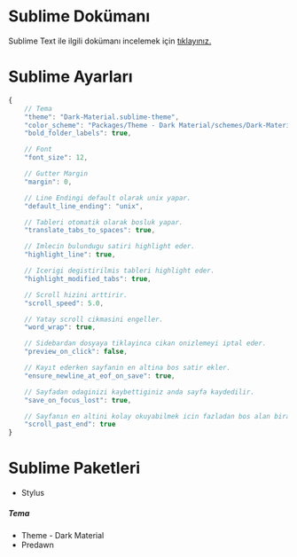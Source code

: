 Sublime Dokümanı
======

Sublime Text ile ilgili dokümanı incelemek için [tıklayınız.](http://blog.sercaneraslan.com/sublime-texti-etkin-kullanma)

Sublime Ayarları
======

```js
{
    // Tema
    "theme": "Dark-Material.sublime-theme",
    "color_scheme": "Packages/Theme - Dark Material/schemes/Dark-Material.tmTheme",
    "bold_folder_labels": true,

    // Font
    "font_size": 12,

    // Gutter Margin
    "margin": 0,

    // Line Endingi default olarak unix yapar.
    "default_line_ending": "unix",

    // Tableri otomatik olarak bosluk yapar.
    "translate_tabs_to_spaces": true,

    // Imlecin bulundugu satiri highlight eder.
    "highlight_line": true,

    // Icerigi degistirilmis tableri highlight eder.
    "highlight_modified_tabs": true,

    // Scroll hizini arttirir.
    "scroll_speed": 5.0,

    // Yatay scroll cikmasini engeller.
    "word_wrap": true,

    // Sidebardan dosyaya tiklayinca cikan onizlemeyi iptal eder.
    "preview_on_click": false,

    // Kayıt ederken sayfanin en altina bos satir ekler.
    "ensure_newline_at_eof_on_save": true,

    // Sayfadan odaginizi kaybettiginiz anda sayfa kaydedilir.
    "save_on_focus_lost": true,

    // Sayfanın en altini kolay okuyabilmek icin fazladan bos alan birakir.
    "scroll_past_end": true
}

```

Sublime Paketleri
======

- Stylus

##### Tema

- Theme - Dark Material
- Predawn
